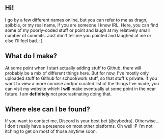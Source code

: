 ## Hi!

I go by a few different names online, but you can refer to me as dragn, spibble, or my real name, if you are someone I know IRL. Here, you can find some of my poorly-coded stuff or point and laugh at my relatively small number of commits. Just don't tell me you pointed and laughed at me or else I'll feel bad. :(

## What do I make?

At some point when I start actually adding stuff to Github, there will probably be a mix of different things here. But for now, I've mostly only uploaded stuff to Github for school/work stuff, so that stuff's private. If you want to view a more concise and/or curated list of the things I've made, you can visit my website which I **will** make eventually at some point in the near future. I am **definitely** not procrastinating doing that.

## Where else can I be found?

If you want to contact me, Discord is your best bet (@cybedra). Otherwise... I don't really have a presence on most other platforms. Oh well :P I'm not itching to get on most of those anytime soon.
